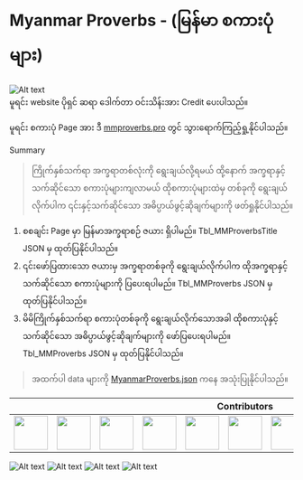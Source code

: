 # Myanmar Proverbs - (မြန်မာ စကားပုံများ)



![Alt text](https://github.com/sannlynnhtun-coding/Myanmar-Proverbs/blob/main/Authorimg.JPG) <br/>
မူရင်း website ပိုရှင် ဆရာ ဒေါက်တာ ဝင်းသိန်းအား Credit ပေးပါသည်။

မူရင်း စကားပုံ Page အား ဒီ [mmproverbs.pro](https://www.mmproverbs.pro/2018/12/blog-post_18.html) တွင် သွားရောက်ကြည့်ရှု့နိုင်ပါသည်။



Summary
> ကြိုက်နှစ်သက်ရာ အက္ခရာတစ်လုံးကို ရွေးချယ်လို့ရမယ် ထို့နောက် အက္ခရာနှင့်သက်ဆိုင်သော စကားပုံများကျလာမယ် ထိုစကားပုံများထဲမှ တစ်ခုကို ရွေးချယ်လိုက်ပါက ၎င်းနှင့်သက်ဆိုင်သော အဓိပ္ပာယ်ဖွင့်ဆိုချက်များကို ဖတ်ရှုနိုင်ပါသည်။ 

1. စစချင်း Page မှာ မြန်မာအက္ခရာစဉ် ဇယား ရှိပါမည်။ Tbl_MMProverbsTitle JSON မှ ထုတ်ပြနိုင်ပါသည်။
2. ၎င်းဖော်ပြထားသော ဇယားမှ အက္ခရာတစ်ခုကို ရွေးချယ်လိုက်ပါက ထိုအက္ခရာနှင့် သက်ဆိုင်သော စကားပုံများကို ပြပေးရပါမည်။ Tbl_MMProverbs JSON မှ ထုတ်ပြနိုင်ပါသည်။ 
3. မိမိကြိုက်နှစ်သက်ရာ စကားပုံတစ်ခုကို ရွေးချယ်လိုက်သောအခါ ထိုစကားပုံနှင့်သက်ဆိုင်သော အဓိပ္ပာယ်ဖွင့်ဆိုချက်များကို ဖော်ပြပေးရပါမည်။ Tbl_MMProverbs JSON မှ ထုတ်ပြနိုင်ပါသည်။

> အထက်ပါ data များကို [MyanmarProverbs.json](https://github.com/sannlynnhtun-coding/Myanmar-Proverbs/blob/main/MyanmarProverbs.json) ကနေ အသုံးပြုနိုင်ပါသည်။

<table>
 <thead>
  <tr>
   <th colspan="11">Contributors</th>
  </tr>
 </thead>
    <tbody>
        <tr>
            <td><a href="https://github.com/sannlynnhtun-coding"><img src="https://github.com/sannlynnhtun-coding.png" width="60px;"/></a></td>
            <td><a href="https://github.com/ayechanaungybm"><img src="https://github.com/ayechanaungybm.png" width="60px;"/></a></td>
            <td><a href="https://github.com/dabria2004"><img src="https://github.com/dabria2004.png" width="60px;"/></a></td>
           <td><a href="https://github.com/hnintheinttheintphyoe"><img src="https://github.com/hnintheinttheintphyoe.png" width="60px;"/></a></td>
           <td><a href="https://github.com/mgchit-coding"><img src="https://github.com/mgchit-coding.png" width="60px;"/></a></td>
          <td><a href="https://github.com/Mi-Mi-Soe"><img src="https://github.com/Mi-Mi-Soe.png" width="60px;"/></a></td>
           <td><a href="https://github.com/myatphonekhant-developer"><img src="https://github.com/myatphonekhant-developer.png" width="60px;"/></a></td>
           <td><a href="https://github.com/MyatPhoneThant"><img src="https://github.com/MyatPhoneThant.png" width="60px;"/></a></td>
           <td><a href="https://github.com/OatSoeKhant-Coding"><img src="https://github.com/OatSoeKhant-Coding.png" width="60px;"/></a></td>
           <td><a href="https://github.com/Rasunon-Soare"><img src="https://github.com/Rasunon-Soare.png" width="60px;"/></a></td>
           <td><a href="https://github.com/thukhachanthar"><img src="https://github.com/thukhachanthar.png" width="60px;"/></a></td>
        </tr>
    </tbody>
</table>

![Alt text](https://github.com/sannlynnhtun-coding/Myanmar-Proverbs/blob/main/MyanmarProverbsFlow1.PNG)
![Alt text](https://github.com/sannlynnhtun-coding/Myanmar-Proverbs/blob/main/MyanmarProverbsFlow2.PNG)
![Alt text](https://github.com/sannlynnhtun-coding/Myanmar-Proverbs/blob/main/MyanmarProverbsFlow3.PNG)
![Alt text](https://github.com/sannlynnhtun-coding/Myanmar-Proverbs/blob/main/MyanmarProverbsMindMap.PNG)
